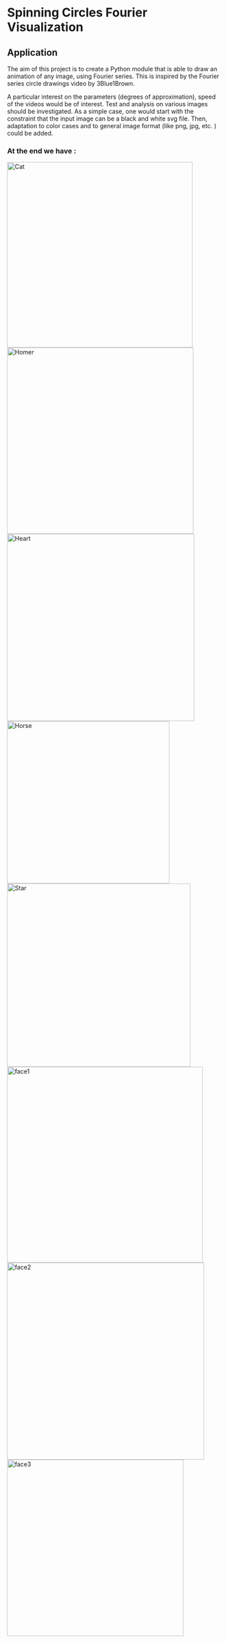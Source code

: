 # Spinning Circles Fourier Visualization 

## Application 


The aim of this project is to create a Python module that is able to draw an animation of any image, using Fourier series. This is inspired by the Fourier series circle drawings video by 3Blue1Brown.

A particular interest on the parameters (degrees of approximation), speed of the videos would be of interest. Test and analysis on various images should be investigated. As a simple case, one would start with the constraint that the input image can be a black and white svg file. Then, adaptation to color cases and to general image format (like png, jpg, etc. ) could be added.

### At the end we have : 

<img width="433" alt="Cat" src="https://user-images.githubusercontent.com/81428023/113863298-c8427d80-97a9-11eb-9442-600fb6dea3e0.png">
<img width="435" alt="Homer" src="https://user-images.githubusercontent.com/81428023/113863302-caa4d780-97a9-11eb-805a-8fdd78e93936.png">
<img width="437" alt="Heart" src="https://user-images.githubusercontent.com/81428023/113863311-cd9fc800-97a9-11eb-9d0f-feccfeb35531.png">
<img width="379" alt="Horse" src="https://user-images.githubusercontent.com/81428023/113863323-cf698b80-97a9-11eb-94a1-e5d882f37bcd.png">
<img width="428" alt="Star" src="https://user-images.githubusercontent.com/81428023/113863326-d09ab880-97a9-11eb-8e90-64433f668d18.png">
<img width="457" alt="face1" src="https://user-images.githubusercontent.com/81428023/113863331-d2647c00-97a9-11eb-82de-5216352957dc.png">
<img width="460" alt="face2" src="https://user-images.githubusercontent.com/81428023/113863341-d4c6d600-97a9-11eb-9b86-cedbd7ebe832.png">
<img width="412" alt="face3" src="https://user-images.githubusercontent.com/81428023/113863344-d5f80300-97a9-11eb-80a0-62aadacfb0a4.png">


